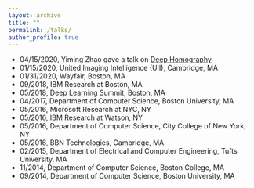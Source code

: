 ```yaml
---
layout: archive
title: ""
permalink: /talks/
author_profile: true
---
```



* 04/15/2020, Yiming Zhao gave a talk on [Deep Homography](https://drive.google.com/open?id=1mW1Us380A_ICmh8LEpCe5ecEvRwYU702)
* 01/15/2020, United Imaging Intelligence (UII), Cambridge, MA
* 01/31/2020, Wayfair, Boston, MA
* 09/2018, IBM Research at Boston, MA
* 05/2018, Deep Learning Summit, Boston, MA
* 04/2017, Department of Computer Science, Boston University, MA
* 05/2016, Microsoft Research at NYC, NY
* 05/2016, IBM Research at Watson, NY
* 05/2016, Department of Computer Science, City College of New York, NY
* 05/2016, BBN Technologies, Cambridge, MA
* 02/2015, Department of Electrical and Computer Engineering, Tufts University, MA
* 11/2014, Department of Computer Science, Boston College, MA
* 09/2014, Department of Computer Science, Boston University, MA
